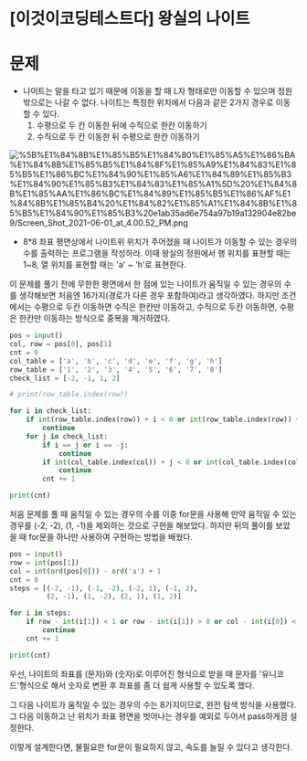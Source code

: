 # [이것이코딩테스트다] 왕실의 나이트

# 문제

- 나이트는 말을 타고 있기 때문에 이동을 할 때 L자 형태로만 이동할 수 있으며 정원 밖으로는 나갈 수 없다. 나이트는 특정한 위치에서 다음과 같은 2가지 경우로 이동할 수 있다.
    1. 수평으로 두 칸 이동한 뒤에 수직으로 한칸 이동하기
    2. 수직으로 두 칸 이동한 뒤 수평으로 한칸 이동하기

![%5B%E1%84%8B%E1%85%B5%E1%84%80%E1%85%A5%E1%86%BA%E1%84%8B%E1%85%B5%E1%84%8F%E1%85%A9%E1%84%83%E1%85%B5%E1%86%BC%E1%84%90%E1%85%A6%E1%84%89%E1%85%B3%E1%84%90%E1%85%B3%E1%84%83%E1%85%A1%5D%20%E1%84%8B%E1%85%AA%E1%86%BC%E1%84%89%E1%85%B5%E1%86%AF%E1%84%8B%E1%85%B4%20%E1%84%82%E1%85%A1%E1%84%8B%E1%85%B5%E1%84%90%E1%85%B3%20e1ab35ad6e754a97b19a132904e82be9/Screen_Shot_2021-06-01_at_4.00.52_PM.png](%5B%E1%84%8B%E1%85%B5%E1%84%80%E1%85%A5%E1%86%BA%E1%84%8B%E1%85%B5%E1%84%8F%E1%85%A9%E1%84%83%E1%85%B5%E1%86%BC%E1%84%90%E1%85%A6%E1%84%89%E1%85%B3%E1%84%90%E1%85%B3%E1%84%83%E1%85%A1%5D%20%E1%84%8B%E1%85%AA%E1%86%BC%E1%84%89%E1%85%B5%E1%86%AF%E1%84%8B%E1%85%B4%20%E1%84%82%E1%85%A1%E1%84%8B%E1%85%B5%E1%84%90%E1%85%B3%20e1ab35ad6e754a97b19a132904e82be9/Screen_Shot_2021-06-01_at_4.00.52_PM.png)

- 8*8 좌표 평면상에서 나이트위 위치가 주어졌을 때 나이트가 이동할 수 있는 경우의 수를 출력하는 프로그램을 작성하라. 이때 왕실의 정원에서 행 위치를 표현할 때는 1~8, 열 위치를 표현할 때는 'a' ~ 'h'로 표현한다.

이 문제를 풀기 전에 무한한 평면에서 한 점에 있는 나이트가 움직일 수 있는 경우의 수를 생각해보면 처음엔 16가지(경로가 다른 경우 포함하여)라고 생각하였다. 하지만 조건에서는 수평으로  두칸 이동하면 수직은 한칸만 이동하고, 수직으로 두칸 이동하면, 수평은 한칸만 이동하는 방식으로 중복을 제거하였다. 

```python
pos = input()
col, row = pos[0], pos[1]
cnt = 0
col_table = ['a', 'b', 'c', 'd', 'e', 'f', 'g', 'h']
row_table = ['1', '2', '3', '4', '5', '6', '7', '8']
check_list = [-2, -1, 1, 2]

# print(row_table.index(row))

for i in check_list:
    if int(row_table.index(row)) + i < 0 or int(row_table.index(row)) + i > 7:
        continue
    for j in check_list:
        if i == j or i == -j:
            continue
        if int(col_table.index(col)) + j < 0 or int(col_table.index(col)) + j > 7:
            continue
        cnt += 1

print(cnt)
```

처음 문제를 풀 때 움직일 수 있는 경우의 수를 이중 for문을 사용해 만약 움직일 수 있는 경우를 (-2, -2), (1, -1)을 제외하는 것으로 구현을 해보았다. 하지만 뒤의 풀이를 보았을 때 for문을 하나만 사용하여 구현하는 방법을 배웠다.

```python
pos = input()
row = int(pos[1])
col = int(ord(pos[0])) - ord('a') + 1
cnt = 0
steps = [(-2, -1), (-1, -2), (-2, 1), (-1, 2),
         (2, -1), (1, -2), (2, 1), (1, 2)]

for i in steps:
    if row - int(i[1]) < 1 or row - int(i[1]) > 8 or col - int(i[0]) < 1 or col - int(i[0]) > 8:
        continue
    cnt += 1

print(cnt)
```

우선, 나이트의 좌표를 (문자)와 (숫자)로 이루어진 형식으로 받을 때 문자를 '유니코드'형식으로 해서 숫자로 변환 후 좌표를 좀 더 쉽게 사용할 수 있도록 했다.

그 다음 나이트가 움직일 수 있는 경우의 수는 8가지이므로, 완전 탐색 방식을 사용했다. 그 다음 이동하고 난 위치가 좌표 평면을 벗어나는 경우를 예외로 두어서 pass하게끔 설정한다.

이렇게 설계한다면, 불필요한 for문이 필요하지 않고, 속도를 늘릴 수 있다고 생각한다.